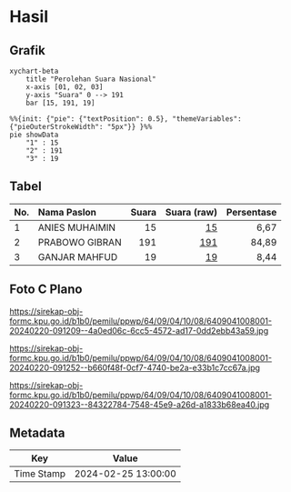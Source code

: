 # Hasil

## Grafik

```mermaid
xychart-beta
    title "Perolehan Suara Nasional"
    x-axis [01, 02, 03]
    y-axis "Suara" 0 --> 191
    bar [15, 191, 19]
```

```mermaid
%%{init: {"pie": {"textPosition": 0.5}, "themeVariables": {"pieOuterStrokeWidth": "5px"}} }%%
pie showData
    "1" : 15
    "2" : 191
    "3" : 19
```

## Tabel

| No. | Nama Paslon    | Suara | Suara (raw) | Persentase |
|:--- |:-------------- | -----:| -----------:| ----------:|
| 1   | ANIES MUHAIMIN | 15    | [15][p-1]   | 6,67       |
| 2   | PRABOWO GIBRAN | 191   | [191][p-2]  | 84,89      |
| 3   | GANJAR MAHFUD  | 19    | [19][p-3]   | 8,44       |


[p-1]: https://github.com/gigit-pemilu/pemilu-2024/blob/main/pilpres/hitung-suara/sub/64-kalimantan-timur/sub/09-penajam-paser-utara/sub/04-sepaku/sub/1008-mentawir/sub/001-tps/sub/paslon-1.txt
[p-2]: https://github.com/gigit-pemilu/pemilu-2024/blob/main/pilpres/hitung-suara/sub/64-kalimantan-timur/sub/09-penajam-paser-utara/sub/04-sepaku/sub/1008-mentawir/sub/001-tps/sub/paslon-2.txt
[p-3]: https://github.com/gigit-pemilu/pemilu-2024/blob/main/pilpres/hitung-suara/sub/64-kalimantan-timur/sub/09-penajam-paser-utara/sub/04-sepaku/sub/1008-mentawir/sub/001-tps/sub/paslon-3.txt

## Foto C Plano

https://sirekap-obj-formc.kpu.go.id/b1b0/pemilu/ppwp/64/09/04/10/08/6409041008001-20240220-091209--4a0ed06c-6cc5-4572-ad17-0dd2ebb43a59.jpg

https://sirekap-obj-formc.kpu.go.id/b1b0/pemilu/ppwp/64/09/04/10/08/6409041008001-20240220-091252--b660f48f-0cf7-4740-be2a-e33b1c7cc67a.jpg

https://sirekap-obj-formc.kpu.go.id/b1b0/pemilu/ppwp/64/09/04/10/08/6409041008001-20240220-091323--84322784-7548-45e9-a26d-a1833b68ea40.jpg


## Metadata

| Key        | Value               |
| ---------- | ------------------- |
| Time Stamp | 2024-02-25 13:00:00 |



